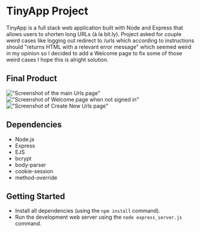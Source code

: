 # TinyApp Project

TinyApp is a full stack web application built with Node and Express that allows users to shorten long URLs (à la bit.ly). Project asked for couple weird cases like logging out redirect to /urls which according to instructions should "returns HTML with a relevant error message" which seemed weird in my opinion so I decided to add a Welcome page to fix some of those weird cases I hope this is alright solution.

## Final Product

!["Screenshot of the main Urls page"](#)
!["Screenshot of Welcome page when not signed in"](#)
!["Screenshot of Create New Urls page"](#)

## Dependencies

- Node.js
- Express
- EJS
- bcrypt
- body-parser
- cookie-session
- method-override

## Getting Started

- Install all dependencies (using the `npm install` command).
- Run the development web server using the `node express_server.js` command.